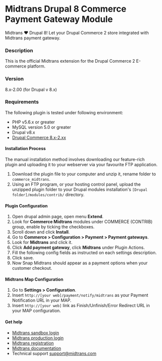 Midtrans Drupal 8 Commerce Payment Gateway Module
=======================================================

Midtrans :heart: Drupal 8! 
Let your Drupal Commerce 2 store integrated with Midtrans payment gateway.

### Description
This is the official Midtrans extension for the Drupal Commerce 2 E-commerce platform.

### Version
8.x-2.00
(for Drupal v 8.x)

### Requirements
The following plugin is tested under following environment:

* PHP v5.6.x or greater
* MySQL version 5.0 or greater
* Drupal v8.x
* [Drupal Commerce 8.x-2.xx ](http://www.drupal.org/project/commerce)

#### Installation Process
The manual installation method involves downloading our feature-rich plugin and uploading it to your webserver via your favourite FTP application.

1. Download the plugin file to your computer and unzip it, rename folder to ``commerce_midtrans``.
2. Using an FTP program, or your hosting control panel, upload the unzipped plugin folder to your Drupal modules installation's ``[Drupal folder]/modules/contrib/`` directory. 

#### Plugin Configuration
1. Open drupal admin page, open menu **Extend**.
2. Look for **Commerce Midtrans** modules under COMMERCE (CONTRIB) group, enable by ticking the checkboxes.
3. Scroll down and click **Install**.
4. Go to **Commerce > Configuration > Payment > Payment gateways**.
5. Look for **Midtrans** and click it.
6. Click **Add payment gateway**, click **Midtrans** under Plugin Actions.
7. Fill the following config fields as instructed on each settings description.
8. Click save.
9. Now Snap Midtrans should appear as a payment options when your customer checkout.

#### Midtrans Map Configuration
1. Go to **Settings > Configuration**.
2. Insert ``http://[your web]/payment/notify/midtrans`` as your Payment Notification URL in your MAP.
3. Insert ``http://[your web]`` link as Finish/Unfinish/Error Redirect URL in your MAP configuration.

#### Get help
* [Midtrans sandbox login](https://dashboard.sandbox.midtrans.com)
* [Midtrans production login](https://dashboard.midtrans.com)
* [Midtrans registration](https://account.midtrans.com/register)
* [Midtrans documentation](http://docs.midtrans.com)
* Technical support [support@midtrans.com](mailto:support@midtrans.com)
